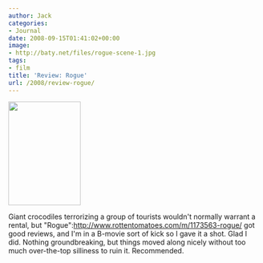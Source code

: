 ```yaml
---
author: Jack
categories:
- Journal
date: 2008-09-15T01:41:02+00:00
image:
- http://baty.net/files/rogue-scene-1.jpg
tags:
- film
title: 'Review: Rogue'
url: /2008/review-rogue/
---
```


[<img src="http://baty.net/files//rogue-cover.jpg" alt="" title="rogue-cover" width="144" height="207" class="alignleft size-full wp-image-2680" />][1]

<span class="drop_cap">G</span>iant crocodiles terrorizing a group of tourists wouldn't normally warrant a rental, but "Rogue":http://www.rottentomatoes.com/m/1173563-rogue/ got good reviews, and I'm in a B-movie sort of kick so I gave it a shot. Glad I did. Nothing groundbreaking, but things moved along nicely without too much over-the-top silliness to ruin it. Recommended.

 [1]: http://baty.net/files//rogue-cover.jpg
